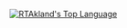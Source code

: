 [![RTAkland's Top Language](https://github-readme-stats.vercel.app/api/top-langs/?username=RTAkland&layout=compact&theme=tokyonight)](https://github.com/RTAkland)
